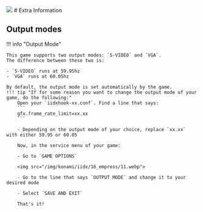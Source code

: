 <img class="header-logo" src="/img/konami/iidx/16_empress/logo.webp">
# Extra Information

## Output modes
!!! info "Output Mode"

    This game supports two output modes: `S-VIDEO` and `VGA`.
    The difference between these two is:
    
    - `S-VIDEO` runs at 59.95hz
    - `VGA` runs at 60.05hz
    
    By default, the output mode is set automatically by the game.
    !!! tip "If for some reason you want to change the output mode of your game, do the following:"
        Open your `iidxhook-xx.conf`. Find a line that says:
        ```
        gfx.frame_rate_limit=xx.xx
        ```
        
        - Depending on the output mode of your choice, replace `xx.xx` with either 59.95 or 60.05
        
        Now, in the service menu of your game: 
        
        - Go to `GAME OPTIONS`
        
        <img src="/img/konami/iidx/16_empress/11.webp">
        
        - Go to the line that says `OUTPUT MODE` and change it to your desired mode
        
        - Select `SAVE AND EXIT`
        
        That's it!
        
    
